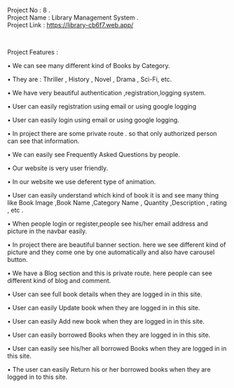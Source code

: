 Project No : 8 . <br>
Project Name : Library Management System .<br>
Project Link : https://library-cb6f7.web.app/<br>

<br>

Project Features :
<br>



• We can see many different kind of Books by Category.

• They are :  Thriller ,  History , Novel , Drama , Sci-Fi, etc.

• We have very beautiful authentication ,registration,logging system.

• User can easily registration using email or using google logging

• User can easily login using email or using google logging.

• In project there are some private route . so that only authorized person can see that information.

• We can easily see Frequently Asked Questions by people.

• Our website is very user friendly.

• In our website we use deferent type of animation.

• User can easily understand which kind of  book it is and see many thing like Book Image ,Book Name ,Category Name , Quantity ,Description , rating , etc .

• When people login or register,people see his/her email address and picture in the navbar easily.

• In project there are beautiful banner section. here we see different kind of picture and they come one by one automatically and also have carousel button.

• We have a Blog section and this is private route. here people can see different kind of blog and comment.

• User can see full book details when they are logged in in this site.

• User can easily Update book when they are logged in in this site.

• User can easily Add new book when they are logged in in this site.

• User can easily borrowed Books when they are logged in in this site.

• User can easily see his/her all borrowed Books when they are logged in in this site.

• The user can easily Return his or her borrowed books when they are logged in to this site.
